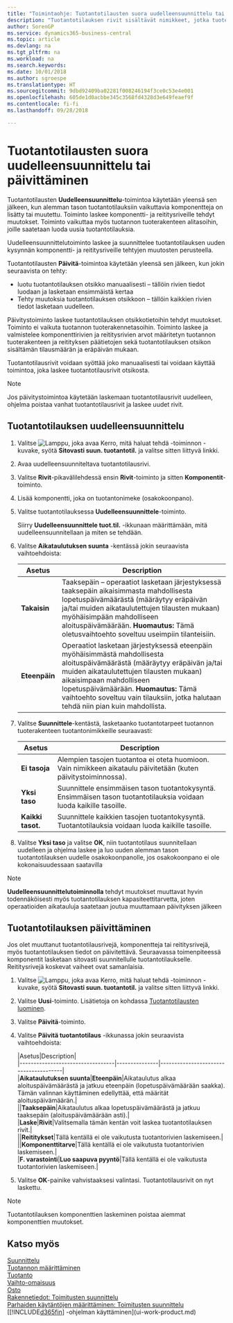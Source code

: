 ```yaml
---
title: "Toimintaohje: Tuotantotilausten suora uudelleensuunnittelu tai päivittäminen| Microsoft Docs"
description: "Tuotantotilauksen rivit sisältävät nimikkeet, jotka tuotetaan tuotantotilauksessa."
author: SorenGP
ms.service: dynamics365-business-central
ms.topic: article
ms.devlang: na
ms.tgt_pltfrm: na
ms.workload: na
ms.search.keywords: 
ms.date: 10/01/2018
ms.author: sgroespe
ms.translationtype: HT
ms.sourcegitcommit: 9dbd92409ba02281f008246194f3ce0c53e4e001
ms.openlocfilehash: 605de1d0acbbe345c3568fd4328d3e649feaef9f
ms.contentlocale: fi-fi
ms.lasthandoff: 09/28/2018

---
```

# <a name="replan-or-refresh-production-orders-directly"></a>Tuotantotilausten suora uudelleensuunnittelu tai päivittäminen
Tuotantotilausten **Uudelleensuunnittelu**-toimintoa käytetään yleensä sen jälkeen, kun alemman tason tuotantotilauksiin vaikuttavia komponentteja on lisätty tai muutettu. Toiminto laskee komponentti- ja reititysriveille tehdyt muutokset. Toiminto vaikuttaa myös tuotannon tuoterakenteen alitasoihin, joille saatetaan luoda uusia tuotantotilauksia.  

Uudelleensuunnittelutoiminto laskee ja suunnittelee tuotantotilauksen uuden kysynnän komponentti- ja reititysriveille tehtyjen muutosten perusteella.  

Tuotantotilausten **Päivitä**-toimintoa käytetään yleensä sen jälkeen, kun jokin seuraavista on tehty:

- luotu tuotantotilauksen otsikko manuaalisesti – tällöin rivien tiedot luodaan ja lasketaan ensimmäistä kertaa
- Tehty muutoksia tuotantotilauksen otsikkoon – tällöin kaikkien rivien tiedot lasketaan uudelleen.

Päivitystoiminto laskee tuotantotilauksen otsikkotietoihin tehdyt muutokset. Toiminto ei vaikuta tuotannon tuoterakennetasoihin. Toiminto laskee ja valmistelee komponenttirivien ja reititysrivien arvot määritetyn tuotannon tuoterakenteen ja reitityksen päätietojen sekä tuotantotilauksen otsikon sisältämän tilausmäärän ja eräpäivän mukaan.

Tuotantotilausrivit voidaan syöttää joko manuaalisesti tai voidaan käyttää toimintoa, joka laskee tuotantotilausrivit otsikosta.  

> [!NOTE]
> Jos päivitystoimintoa käytetään laskemaan tuotantotilausrivit uudelleen, ohjelma poistaa vanhat tuotantotilausrivit ja laskee uudet rivit.  

## <a name="to-replan-a-production-order"></a>Tuotantotilauksen uudelleensuunnittelu  
1.  Valitse ![Lamppu, joka avaa Kerro, mitä haluat tehdä -toiminnon](media/ui-search/search_small.png "Kerro, mitä haluat tehdä") -kuvake, syötä **Sitovasti suun. tuotantotil.** ja valitse sitten liittyvä linkki.  
2.  Avaa uudelleensuunniteltava tuotantotilausrivi.  
3.  Valitse **Rivit**-pikavälilehdessä ensin **Rivit**-toiminto ja sitten **Komponentit**-toiminto.  
4.  Lisää komponentti, joka on tuotantonimeke (osakokoonpano).  
5.  Valitse tuotantotilauksessa **Uudelleensuunnittele**-toiminto.  

    Siirry **Uudelleensuunnittele tuot.til.** -ikkunaan määrittämään, mitä uudelleensuunnitellaan ja miten se tehdään.  
6.  Valitse **Aikataulutuksen suunta** -kentässä jokin seuraavista vaihtoehdoista:  

    |Asetus|Description|  
    |----------------------------------|---------------------------------------|  
    |**Takaisin**|Taaksepäin – operaatiot lasketaan järjestyksessä taaksepäin aikaisimmasta mahdollisesta lopetuspäivämäärästä (määräytyy eräpäivän ja/tai muiden aikataulutettujen tilausten mukaan) myöhäisimpään mahdolliseen aloituspäivämäärään. **Huomautus:**  Tämä oletusvaihtoehto soveltuu useimpiin tilanteisiin.|  
    |**Eteenpäin**|Operaatiot lasketaan järjestyksessä eteenpäin myöhäisimmästä mahdollisesta aloituspäivämäärästä (määräytyy eräpäivän ja/tai muiden aikataulutettujen tilausten mukaan) aikaisimpaan mahdolliseen lopetuspäivämäärään. **Huomautus:**  Tämä vaihtoehto soveltuu vain tilauksiin, jotka halutaan tehdä niin pian kuin mahdollista.|  

7.  Valitse **Suunnittele**-kentästä, lasketaanko tuotantotarpeet tuotannon tuoterakenteen tuotantonimikkeille seuraavasti:  

    |Asetus|Description|  
    |----------------------------------|---------------------------------------|  
    |**Ei tasoja**|Alempien tasojen tuotantoa ei oteta huomioon. Vain nimikkeen aikataulu päivitetään (kuten päivitystoiminnossa).|  
    |**Yksi taso**|Suunnittele ensimmäisen tason tuotantokysyntä. Ensimmäisen tason tuotantotilauksia voidaan luoda kaikille tasoille.|  
    |**Kaikki tasot.**|Suunnittele kaikkien tasojen tuotantokysyntä. Tuotantotilauksia voidaan luoda kaikille tasoille.|  

8.  Valitse **Yksi taso** ja valitse **OK**, niin tuotantotilaus suunnitellaan uudelleen ja ohjelma laskee ja luo uuden alemman tason tuotantotilauksen uudelle osakokoonpanolle, jos osakokoonpano ei ole kokonaisuudessaan saatavilla  

> [!NOTE]  
>  **Uudelleensuunnittelutoiminnolla** tehdyt muutokset muuttavat hyvin todennäköisesti myös tuotantotilauksen kapasiteettitarvetta, joten operaatioiden aikatauluja saatetaan joutua muuttamaan päivityksen jälkeen  

## <a name="to-refresh-a-production-order"></a>Tuotantotilauksen päivittäminen  
Jos olet muuttanut tuotantotilausrivejä, komponentteja tai reititysrivejä, myös tuotantotilauksen tiedot on päivitettävä. Seuraavassa toimenpiteessä komponentit lasketaan sitovasti suunnitellulle tuotantotilaukselle. Reititysrivejä koskevat vaiheet ovat samanlaisia.

1.  Valitse ![Lamppu, joka avaa Kerro, mitä haluat tehdä -toiminnon](media/ui-search/search_small.png "Kerro, mitä haluat tehdä") -kuvake, syötä **Sitovasti suun. tuotantotil.** ja valitse sitten liittyvä linkki.  
2.  Valitse **Uusi**-toiminto. Lisätietoja on kohdassa [Tuotantotilausten luominen](production-how-to-create-production-orders.md).  
3.  Valitse **Päivitä**-toiminto.
4. Valitse **Päivitä tuotantotilaus** -ikkunassa jokin seuraavista vaihtoehdoista:

    |Asetus|Description|  
    |----------------------------------|---------------|---------------------------------------|  
    |**Aikataulutuksen suunta**|**Eteenpäin**|Aikataulutus alkaa aloituspäivämäärästä ja jatkuu eteenpäin (lopetuspäivämäärään saakka). Tämän valinnan käyttäminen edellyttää, että määrität aloituspäivämäärän.|  
    ||**Taaksepäin**|Aikataulutus alkaa lopetuspäivämäärästä ja jatkuu taaksepäin (aloituspäivämäärään asti).|  
    |**Laske**|**Rivit**|Valitsemalla tämän kentän voit laskea tuotantotilauksen rivit.|  
    ||**Reititykset**|Tällä kentällä ei ole vaikutusta tuotantorivien laskemiseen.|  
    ||**Komponenttitarve**|Tällä kentällä ei ole vaikutusta tuotantorivien laskemiseen.|  
    |**F. varastointi**|**Luo saapuva pyyntö**|Tällä kentällä ei ole vaikutusta tuotantorivien laskemiseen.|  

5. Valitse **OK**-painike vahvistaaksesi valintasi. Tuotantotilausrivit on nyt laskettu.

> [!NOTE]  
>  Tuotantotilauksen komponenttien laskeminen poistaa aiemmat komponenttien muutokset.

## <a name="see-also"></a>Katso myös  
[Suunnittelu](production-planning.md)  
[Tuotannon määrittäminen](production-configure-production-processes.md)  
[Tuotanto](production-manage-manufacturing.md)    
[Vaihto-omaisuus](inventory-manage-inventory.md)  
[Osto](purchasing-manage-purchasing.md)  
[Rakennetiedot: Toimitusten suunnittelu](design-details-supply-planning.md)   
[Parhaiden käytäntöjen määrittäminen: Toimitusten suunnittelu](setup-best-practices-supply-planning.md)  
[[!INCLUDE[d365fin](includes/d365fin_md.md)] -ohjelman käyttäminen](ui-work-product.md)

